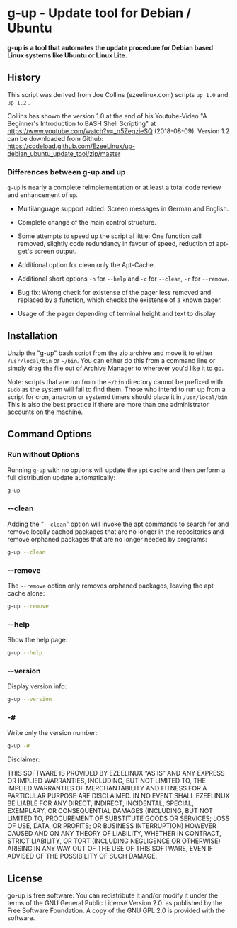 # g-up - Update tool for Debian / Ubuntu

**g-up is a tool that automates the update procedure for Debian based**
**Linux systems like Ubuntu or Linux Lite.**

## History

This script was derived from Joe Collins (ezeelinux.com) scripts `up 1.0` and `up 1.2` . 

Collins has shown the version 1.0 at the end of his Youtube-Video "A Beginner's Introduction to BASH Shell Scripting" at https://www.youtube.com/watch?v=_n5ZegzieSQ (2018-08-09). Version 1.2 can be downloaded from Github: https://codeload.github.com/EzeeLinux/up-debian_ubuntu_update_tool/zip/master 

### Differences between g-up and up

`g-up` is nearly a complete reimplementation or at least a total code review and enhancement of `up`.

- Multilanguage support added: Screen messages in German and English.

- Complete change of the main control structure.
- Some attempts to speed up the script al little: One function call removed, slightly code redundancy in favour of speed, reduction of apt-get's screen output.
- Additional option for clean only the Apt-Cache.

- Additional short options `-h` for `--help` and `-c` for `--clean`, `-r` for `--remove`.

- Bug fix: Wrong check for existense of the pager less removed and replaced by a function, which checks the existense of a known pager.
- Usage of the pager depending of terminal height and text to display. 

## Installation

Unzip the "g-up" bash script from the zip archive and move it to either
 `/usr/local/bin` or `~/bin`. You can either do this from a command line or simply
 drag the file out of Archive Manager to wherever you'd like it to go.

Note: scripts that are run from the `~/bin` directory cannot be prefixed with
 `sudo` as the system will fail to find them. Those who intend to run up from
 a script for cron, anacron or systemd timers should place it in `/usr/local/bin`
 This is also the best practice if there are more than one administrator
 accounts on the machine.

## Command Options


### Run without Options
Running `g-up` with no options will update the apt cache and then perform a full distribution update automatically:
    

```bash
g-up
```

### --clean

Adding the "`--clean`" option will invoke the apt commands to search for and remove locally cached packages that are no longer in the repositories and remove orphaned packages that are no longer needed by programs: 
    

```bash
g-up --clean
```

### --remove 

The `--remove` option only removes orphaned packages, leaving the apt cache alone: 

```bash
g-up --remove
```

### --help

Show the help page:

```bash
g-up --help
```

### --version

Display version info:

```bash
g-up --version  
```

### -#

Write only the version number:

```bash
g-up -#
```

Disclaimer:

THIS SOFTWARE IS PROVIDED BY EZEELINUX “AS IS” AND ANY EXPRESS OR IMPLIED
WARRANTIES, INCLUDING, BUT NOT LIMITED TO, THE IMPLIED WARRANTIES OF
MERCHANTABILITY AND FITNESS FOR A PARTICULAR PURPOSE ARE DISCLAIMED. IN NO
EVENT SHALL EZEELINUX BE LIABLE FOR ANY DIRECT, INDIRECT, INCIDENTAL, SPECIAL,
EXEMPLARY, OR CONSEQUENTIAL DAMAGES (INCLUDING, BUT NOT LIMITED TO,
PROCUREMENT OF SUBSTITUTE GOODS OR SERVICES; LOSS OF USE, DATA, OR PROFITS; OR
BUSINESS INTERRUPTION) HOWEVER CAUSED AND ON ANY THEORY OF LIABILITY, WHETHER
IN CONTRACT, STRICT LIABILITY, OR TORT (INCLUDING NEGLIGENCE OR OTHERWISE)
ARISING IN ANY WAY OUT OF THE USE OF THIS SOFTWARE, EVEN IF ADVISED OF THE
POSSIBILITY OF SUCH DAMAGE.
## License

go-up is free software. You can redistribute it and/or modify it under the
 terms of the GNU General Public License Version 2.0. as published by
 the Free Software Foundation. A copy of the GNU GPL 2.0 is provided with the
software.